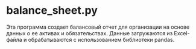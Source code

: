 # balance_sheet.py

Эта программа создает балансовый отчет для организации на основе данных о ее активах и обязательствах. Данные загружаются из Excel-файла и обрабатываются с использованием библиотеки pandas.
